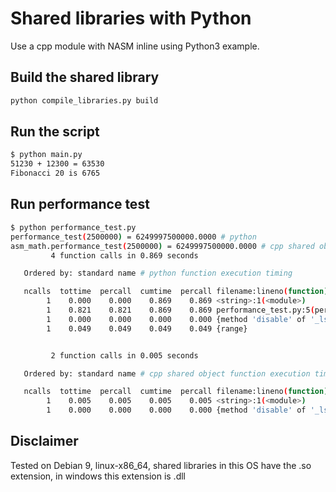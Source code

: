 # Shared libraries with Python

Use a cpp module with NASM inline using Python3 example.

## Build the shared library
```bash
python compile_libraries.py build
```

## Run the script
```bash
$ python main.py
51230 + 12300 = 63530
Fibonacci 20 is 6765
```

## Run performance test
```bash
$ python performance_test.py
performance_test(2500000) = 6249997500000.0000 # python
asm_math.performance_test(2500000) = 6249997500000.0000 # cpp shared object
         4 function calls in 0.869 seconds

   Ordered by: standard name # python function execution timing

   ncalls  tottime  percall  cumtime  percall filename:lineno(function)
        1    0.000    0.000    0.869    0.869 <string>:1(<module>)
        1    0.821    0.821    0.869    0.869 performance_test.py:5(performance_test)
        1    0.000    0.000    0.000    0.000 {method 'disable' of '_lsprof.Profiler' objects}
        1    0.049    0.049    0.049    0.049 {range}


         2 function calls in 0.005 seconds

   Ordered by: standard name # cpp shared object function execution timing

   ncalls  tottime  percall  cumtime  percall filename:lineno(function)
        1    0.005    0.005    0.005    0.005 <string>:1(<module>)
        1    0.000    0.000    0.000    0.000 {method 'disable' of '_lsprof.Profiler' objects}
```

## Disclaimer
Tested on Debian 9, linux-x86_64, shared libraries in this OS have the .so extension, in windows this extension is .dll
